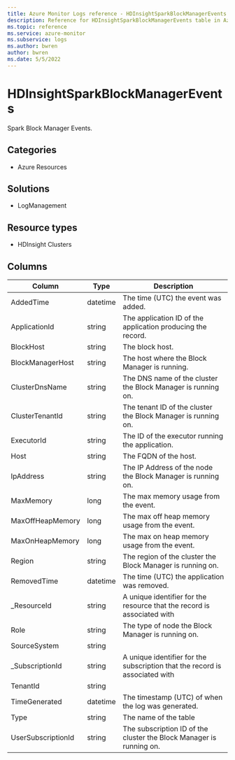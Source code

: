 ```yaml
---
title: Azure Monitor Logs reference - HDInsightSparkBlockManagerEvents
description: Reference for HDInsightSparkBlockManagerEvents table in Azure Monitor Logs.
ms.topic: reference
ms.service: azure-monitor
ms.subservice: logs
ms.author: bwren
author: bwren
ms.date: 5/5/2022
---
```


# HDInsightSparkBlockManagerEvents

 Spark Block Manager Events.

## Categories

- Azure Resources
## Solutions

- LogManagement
## Resource types

- HDInsight Clusters




## Columns

| Column | Type | Description |
| --- | --- | --- |
| AddedTime | datetime | The time (UTC) the event was added. |
| ApplicationId | string | The application ID of the application producing the record. |
| BlockHost | string | The block host. |
| BlockManagerHost | string | The host where the Block Manager is running. |
| ClusterDnsName | string | The DNS name of the cluster the Block Manager is running on. |
| ClusterTenantId | string | The tenant ID of the cluster the Block Manager is running on. |
| ExecutorId | string | The ID of the executor running the application. |
| Host | string | The FQDN of the host. |
| IpAddress | string | The IP Address of the node the Block Manager is running on. |
| MaxMemory | long | The max memory usage from the event. |
| MaxOffHeapMemory | long | The max off heap memory usage from the event. |
| MaxOnHeapMemory | long | The max on heap memory usage from the event. |
| Region | string | The region of the cluster the Block Manager is running on. |
| RemovedTime | datetime | The time (UTC) the application was removed. |
| _ResourceId | string | A unique identifier for the resource that the record is associated with |
| Role | string | The type of node the Block Manager is running on. |
| SourceSystem | string |  |
| _SubscriptionId | string | A unique identifier for the subscription that the record is associated with |
| TenantId | string |  |
| TimeGenerated | datetime | The timestamp (UTC) of when the log was generated. |
| Type | string | The name of the table |
| UserSubscriptionId | string | The subscription ID of the cluster the Block Manager is running on. |
